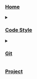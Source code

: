 ### [Home](Home)

<details>
<summary><h3><a href="Code-Style">Code Style</a></summary>

- [Naming](Code-Style#правила-именования)
- [Code formatting](Code-Style#организация)
- [Recommendation](Code-Style#рекомендации-по-кодированию)
  - [Access modifiers](Code-Style#модификаторы-доступа)
  - [Const](Code-Style#константы)
  - [Collection](Code-Style#коллекции)
  - [Struct & class](Code-Style#структуры-и-классы)
  - [String](Code-Style#строки)
  - [Delegate & event](Code-Style#делегаты-лямбды-и-события)
  - [Syntactic sugar](Code-Style#expression-body)
  - [Usage ref & out](Code-Style#использование-ref-и-out)
  - [Attribute](Code-Style#атрибуты)
  - [Commentaries](Code-Style#комментарии)

</details>

<details>
<summary><h3><a href="Git">Git</a></summary>

- [Flow](Git#git-flow)
- [Naming](Git#именование-веток)
- [Commits](Git#коммиты)

</details>

### [Project](Project)